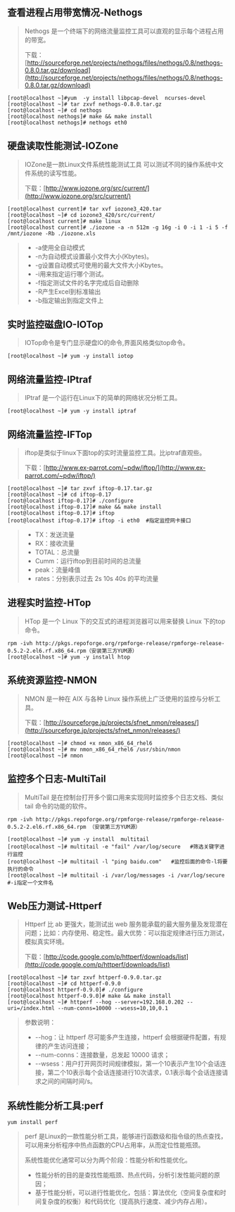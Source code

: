 ## 查看进程占用带宽情况-Nethogs

> Nethogs 是一个终端下的网络流量监控工具可以直观的显示每个进程占用的带宽。
>
> 下载：[http://sourceforge.net/projects/nethogs/files/nethogs/0.8/nethogs-0.8.0.tar.gz/download](http://sourceforge.net/projects/nethogs/files/nethogs/0.8/nethogs-0.8.0.tar.gz/download)

```
[root@localhost ~]#yum  -y install libpcap-devel  ncurses-devel
[root@localhost ~]# tar zxvf nethogs-0.8.0.tar.gz
[root@localhost ~]# cd nethogs
[root@localhost nethogs]# make && make install
[root@localhost nethogs]# nethogs eth0
```

## 硬盘读取性能测试-IOZone

> IOZone是一款Linux文件系统性能测试工具 可以测试不同的操作系统中文件系统的读写性能。
>
> 下载：[http://www.iozone.org/src/current/](http://www.iozone.org/src/current/)

```
[root@localhost current]# tar xvf iozone3_420.tar
[root@localhost ~]# cd iozone3_420/src/current/
[root@localhost current]# make linux
[root@localhost current]# ./iozone -a -n 512m -g 16g -i 0 -i 1 -i 5 -f /mnt/iozone -Rb ./iozone.xls
```

>
> * -a使用全自动模式
> * -n为自动模式设置最小文件大小(Kbytes)。
> * -g设置自动模式可使用的最大文件大小Kbytes。
> * -i用来指定运行哪个测试。
> * -f指定测试文件的名字完成后自动删除
> * -R产生Excel到标准输出
> * -b指定输出到指定文件上

## 实时监控磁盘IO-IOTop

> IOTop命令是专门显示硬盘IO的命令,界面风格类似top命令。

```
[root@localhost ~]# yum -y install iotop
```

## 网络流量监控-IPtraf

> IPtraf 是一个运行在Linux下的简单的网络状况分析工具。

```
[root@localhost ~]# yum -y install iptraf
```

## 网络流量监控-IFTop

> iftop是类似于linux下面top的实时流量监控工具。比iptraf直观些。
>
> 下载：[http://www.ex-parrot.com/~pdw/iftop/](http://www.ex-parrot.com/~pdw/iftop/)

```
[root@localhost ~]# tar zxvf iftop-0.17.tar.gz
[root@localhost ~]# cd iftop-0.17 
[root@localhost iftop-0.17]# ./configure
[root@localhost iftop-0.17]# make && make install
[root@localhost iftop-0.17]# iftop 
[root@localhost iftop-0.17]# iftop -i eth0  #指定监控网卡接口
```

>
> * TX：发送流量
> * RX：接收流量
> * TOTAL：总流量
> * Cumm：运行iftop到目前时间的总流量
> * peak：流量峰值
> * rates：分别表示过去 2s 10s 40s 的平均流量

## 进程实时监控-HTop

> HTop 是一个 Linux 下的交互式的进程浏览器可以用来替换 Linux 下的top命令。

```
rpm -ivh http://pkgs.repoforge.org/rpmforge-release/rpmforge-release-0.5.2-2.el6.rf.x86_64.rpm（安装第三方YUM源）
[root@localhost ~]# yum -y install htop
```

## 系统资源监控-NMON

> NMON 是一种在 AIX 与各种 Linux 操作系统上广泛使用的监控与分析工具。
>
> 下载：[http://sourceforge.jp/projects/sfnet_nmon/releases/](http://sourceforge.jp/projects/sfnet_nmon/releases/)

```
[root@localhost ~]# chmod +x nmon_x86_64_rhel6
[root@localhost ~]# mv nmon_x86_64_rhel6 /usr/sbin/nmon
[root@localhost ~]# nmon
```

## 监控多个日志-MultiTail

> MultiTail 是在控制台打开多个窗口用来实现同时监控多个日志文档、类似 tail 命令的功能的软件。

```
rpm -ivh http://pkgs.repoforge.org/rpmforge-release/rpmforge-release-0.5.2-2.el6.rf.x86_64.rpm （安装第三方YUM源）

[root@localhost ~]# yum -y install  multitail
[root@localhost ~]# multitail -e "fail" /var/log/secure   #筛选关键字进行监控
[root@localhost ~]# multitail -l "ping baidu.com"   #监控后面的命令-l将要执行的命令
[root@localhost ~]# multitail -i /var/log/messages -i /var/log/secure   #-i指定一个文件名
```

## Web压力测试-Httperf

> Httperf 比 ab 更强大，能测试出 web 服务能承载的最大服务量及发现潜在问题；比如：内存使用、稳定性。最大优势：可以指定规律进行压力测试，模拟真实环境。
>
> 下载：[http://code.google.com/p/httperf/downloads/list](http://code.google.com/p/httperf/downloads/list)

```
[root@localhost ~]# tar zxvf httperf-0.9.0.tar.gz
[root@localhost ~]# cd httperf-0.9.0
[root@localhost httperf-0.9.0]# ./configure
[root@localhost httperf-0.9.0]# make && make install
[root@localhost ~]# httperf --hog --server=192.168.0.202 --uri=/index.html --num-conns=10000 --wsess=10,10,0.1
```

>
> 参数说明：
>
> * --hog：让 httperf 尽可能多产生连接，httperf 会根据硬件配置，有规律的产生访问连接；
> * --num-conns：连接数量，总发起 10000 请求；
> * --wsess：用户打开网页时间规律模拟，第一个10表示产生10个会话连接，第二个10表示每个会话连接进行10次请求，0.1表示每个会话连接请求之间的间隔时间/s。

## 系统性能分析工具:perf

```
yum install perf
```

>
> perf 是Linux的一款性能分析工具，能够进行函数级和指令级的热点查找，可以用来分析程序中热点函数的CPU占用率，从而定位性能瓶颈。
>
> 系统性能优化通常可以分为两个阶段：性能分析和性能优化。
>
> * 性能分析的目的是查找性能瓶颈、热点代码，分析引发性能问题的原因；
> * 基于性能分析，可以进行性能优化，包括：算法优化（空间复杂度和时间复杂度的权衡）和代码优化（提高执行速度、减少内存占用）。
